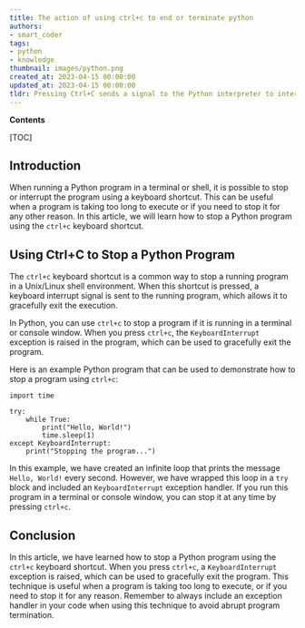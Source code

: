 ```yaml
---
title: The action of using ctrl+c to end or terminate python
authors:
- smart_coder
tags:
- python
- knowledge
thumbnail: images/python.png
created_at: 2023-04-15 00:00:00
updated_at: 2023-04-15 00:00:00
tldr: Pressing Ctrl+C sends a signal to the Python interpreter to interrupt and stop the current program execution.
---
```


**Contents**

[TOC]

## Introduction

When running a Python program in a terminal or shell, it is possible to stop or interrupt the program using a keyboard shortcut. This can be useful when a program is taking too long to execute or if you need to stop it for any other reason. In this article, we will learn how to stop a Python program using the `ctrl+c` keyboard shortcut.

## Using Ctrl+C to Stop a Python Program

The `ctrl+c` keyboard shortcut is a common way to stop a running program in a Unix/Linux shell environment. When this shortcut is pressed, a keyboard interrupt signal is sent to the running program, which allows it to gracefully exit the execution.

In Python, you can use `ctrl+c` to stop a program if it is running in a terminal or console window. When you press `ctrl+c`, the `KeyboardInterrupt` exception is raised in the program, which can be used to gracefully exit the program.

Here is an example Python program that can be used to demonstrate how to stop a program using `ctrl+c`:

```
import time
 
try:
    while True:
        print("Hello, World!")
        time.sleep(1)
except KeyboardInterrupt:
    print("Stopping the program...")
```

In this example, we have created an infinite loop that prints the message `Hello, World!` every second. However, we have wrapped this loop in a `try` block and included an `KeyboardInterrupt` exception handler. If you run this program in a terminal or console window, you can stop it at any time by pressing `ctrl+c`.

## Conclusion

In this article, we have learned how to stop a Python program using the `ctrl+c` keyboard shortcut. When you press `ctrl+c`, a `KeyboardInterrupt` exception is raised, which can be used to gracefully exit the program. This technique is useful when a program is taking too long to execute, or if you need to stop it for any reason. Remember to always include an exception handler in your code when using this technique to avoid abrupt program termination.
